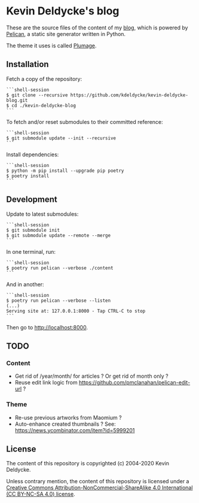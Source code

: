 # Kevin Deldycke's blog

These are the source files of the content of my
[blog](https://kevin.deldycke.com), which is powered by
[Pelican](https://getpelican.com), a static site generator written in Python.

The theme it uses is called [Plumage](https://github.com/kdeldycke/plumage).

## Installation

Fetch a copy of the repository:

    ```shell-session
    $ git clone --recursive https://github.com/kdeldycke/kevin-deldycke-blog.git
    $ cd ./kevin-deldycke-blog
    ```

To fetch and/or reset submodules to their committed reference:

    ```shell-session
    $ git submodule update --init --recursive
    ```

Install dependencies:

    ```shell-session
    $ python -m pip install --upgrade pip poetry
    $ poetry install
    ```

## Development

Update to latest submodules:

    ```shell-session
    $ git submodule init
    $ git submodule update --remote --merge
    ```

In one terminal, run:

    ```shell-session
    $ poetry run pelican --verbose ./content
    ```

And in another:

    ```shell-session
    $ poetry run pelican --verbose --listen
    (...)
    Serving site at: 127.0.0.1:8000 - Tap CTRL-C to stop
    ```

Then go to [http://localhost:8000](http://localhost:8000).


## TODO

### Content

  * Get rid of /year/month/ for articles ? Or get rid of month only ?
  * Reuse edit link logic from https://github.com/pmclanahan/pelican-edit-url ?

### Theme

  * Re-use previous artworks from Maomium ?
  * Auto-enhance created thumbnails ? See: https://news.ycombinator.com/item?id=5999201


License
-------

The content of this repository is copyrighted (c) 2004-2020 Kevin Deldycke.

Unless contrary mention, the content of this repository is licensed under a
[Creative Commons Attribution-NonCommercial-ShareAlike 4.0 International (CC
BY-NC-SA 4.0) license](LICENSE).
